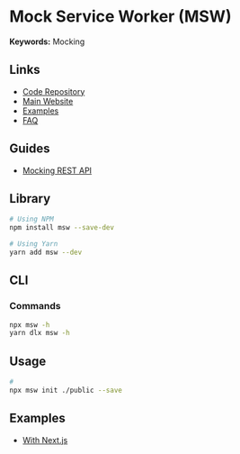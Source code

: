 # Mock Service Worker (MSW)

<!--
https://github.com/search?o=desc&q=filename%3Apackage.json+%22next%22+%22msw%22+%22typescript%22+path%3Aapps&s=indexed&type=Code
-->

**Keywords:** Mocking

## Links

- [Code Repository](https://github.com/mswjs/msw)
- [Main Website](https://mswjs.io/)
- [Examples](https://github.com/mswjs/examples/tree/master/examples)
- [FAQ](https://mswjs.io/docs/faq)

## Guides

- [Mocking REST API](https://mswjs.io/docs/getting-started/mocks/rest-api)

## Library

```sh
# Using NPM
npm install msw --save-dev

# Using Yarn
yarn add msw --dev
```

## CLI

### Commands

```sh
npx msw -h
yarn dlx msw -h
```

## Usage

```sh
#
npx msw init ./public --save
```

## Examples

- [With Next.js](/next.js/extend/msw.md#examples)
